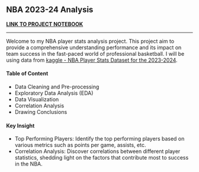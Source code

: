 ## NBA 2023-24 Analysis
**[LINK TO PROJECT NOTEBOOK](https://nbviewer.org/github/kanggunh/NBA-Analysis/blob/1db10e1329bdad302a5476a8cb816394c842ff68/NBA%202023-24%20Analysis.ipynb)**

---

Welcome to my NBA player stats analysis project. This project aim to provide a comprehensive understanding performance and its impact on team success in the fast-paced world of professional basketball. I will be using data from [kaggle - NBA Player Stats Dataset for the 2023-2024](https://www.kaggle.com/datasets/bryanchungweather/nba-player-stats-dataset-for-the-2023-2024).

#### Table of Content
- Data Cleaning and Pre-processing
- Exploratory Data Analysis (EDA)
- Data Visualization
- Correlation Analysis
- Drawing Conclusions

#### Key Insight
- Top Performing Players: Identify the top performing players based on various metrics such as points per game, assists, etc.
- Correlation Analysis: Discover correlations between different player statistics, shedding light on the factors that contribute most to success in the NBA.
